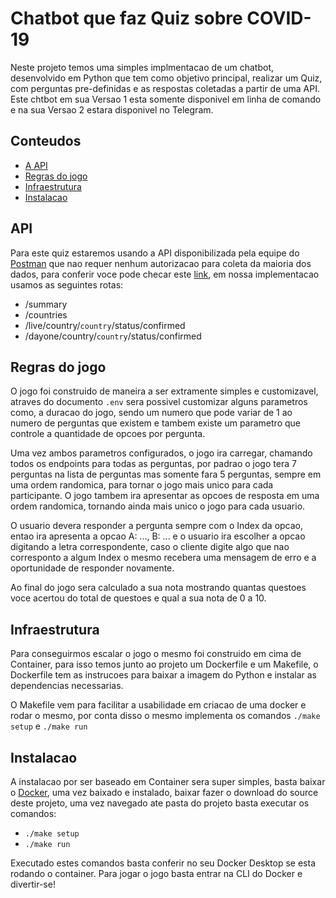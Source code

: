 # Chatbot que faz Quiz sobre COVID-19

Neste projeto temos uma simples implmentacao de um chatbot, desenvolvido em Python que tem como objetivo principal, realizar um Quiz, com perguntas pre-definidas e as respostas coletadas a partir de uma API. Este chtbot em sua Versao 1 esta somente disponivel em linha de comando e na sua Versao 2 estara disponivel no Telegram.

## Conteudos
* [A API](#api)
* [Regras do jogo](#regras-do-jogo)
* [Infraestrutura](#infraestrutura)
* [Instalacao](#instalacao)



## API

Para este quiz estaremos usando a API disponibilizada pela equipe do [Postman](https://www.postman.com/) que nao requer nenhum autorizacao para coleta da maioria dos dados, para conferir voce pode checar este [link](https://documenter.getpostman.com/view/10808728/SzS8rjbc#27454960-ea1c-4b91-a0b6-0468bb4e6712), em nossa implementacao usamos as seguintes rotas:

* /summary
* /countries
* /live/country/`country`/status/confirmed
* /dayone/country/`country`/status/confirmed

## Regras do jogo

O jogo foi construido de maneira a ser extramente simples e customizavel, atraves do documento `.env` sera possivel customizar alguns parametros como, a duracao do jogo, sendo um numero que pode variar de 1 ao numero de perguntas que existem e tambem existe um parametro que controle a quantidade de opcoes por pergunta. 

Uma vez ambos parametros configurados, o jogo ira carregar, chamando todos os endpoints para todas as perguntas, por padrao o jogo tera 7 perguntas na lista de perguntas mas somente fara 5 perguntas, sempre em uma ordem randomica, para tornar o jogo mais unico para cada participante. O jogo tambem ira apresentar as opcoes de resposta em uma ordem randomica, tornando ainda mais unico o jogo para cada usuario.

O usuario devera responder a pergunta sempre com o Index da opcao, entao ira apresenta a opcao A: ..., B: ... e o usuario ira escolher a opcao digitando a letra correspondente, caso o cliente digite algo que nao corresponto a algum Index o mesmo recebera uma mensagem de erro e a oportunidade de responder novamente.

Ao final do jogo sera calculado a sua nota mostrando quantas questoes voce acertou do total de questoes e qual a sua nota de 0 a 10.

## Infraestrutura

Para conseguirmos escalar o jogo o mesmo foi construido em cima de Container, para isso temos junto ao projeto um Dockerfile e um Makefile, o Dockerfile tem as instrucoes para baixar a imagem do Python e instalar as dependencias necessarias.

O Makefile vem para facilitar a usabilidade em criacao de uma docker e rodar o mesmo, por conta disso o mesmo implementa os comandos `./make setup` e `./make run`

## Instalacao

A instalacao por ser baseado em Container sera super simples, basta baixar o [Docker](https://www.docker.com/), uma vez baixado e instalado, baixar fazer o download do source deste projeto, uma vez navegado ate pasta do projeto basta executar os comandos:
* `./make setup`
* `./make run`

Executado estes comandos basta conferir no seu Docker Desktop se esta rodando o container. Para jogar o jogo basta entrar na CLI do Docker e divertir-se!
